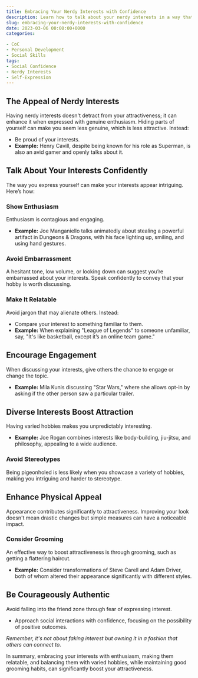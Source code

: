 ```yaml
---
title: Embracing Your Nerdy Interests with Confidence
description: Learn how to talk about your nerdy interests in a way that enhances your appeal and makes you stand out.
slug: embracing-your-nerdy-interests-with-confidence
date: 2023-03-06 00:00:00+0000
categories:

- CoC
- Personal Development
- Social Skills
tags:
- Social Confidence
- Nerdy Interests
- Self-Expression
---
```


## The Appeal of Nerdy Interests

Having nerdy interests doesn't detract from your attractiveness; it can enhance it when expressed with genuine enthusiasm. Hiding parts of yourself can make you seem less genuine, which is less attractive. Instead:

- Be proud of your interests.
- **Example:** Henry Cavill, despite being known for his role as Superman, is also an avid gamer and openly talks about it.

## Talk About Your Interests Confidently

The way you express yourself can make your interests appear intriguing. Here’s how:

### Show Enthusiasm

Enthusiasm is contagious and engaging.

- **Example:** Joe Manganiello talks animatedly about stealing a powerful artifact in Dungeons & Dragons, with his face lighting up, smiling, and using hand gestures.

### Avoid Embarrassment

A hesitant tone, low volume, or looking down can suggest you’re embarrassed about your interests. Speak confidently to convey that your hobby is worth discussing.

### Make It Relatable

Avoid jargon that may alienate others. Instead:

- Compare your interest to something familiar to them.
- **Example:** When explaining "League of Legends" to someone unfamiliar, say, "It's like basketball, except it’s an online team game."

## Encourage Engagement

When discussing your interests, give others the chance to engage or change the topic.

- **Example:** Mila Kunis discussing "Star Wars," where she allows opt-in by asking if the other person saw a particular trailer.

## Diverse Interests Boost Attraction

Having varied hobbies makes you unpredictably interesting.

- **Example:** Joe Rogan combines interests like body-building, jiu-jitsu, and philosophy, appealing to a wide audience.

### Avoid Stereotypes

Being pigeonholed is less likely when you showcase a variety of hobbies, making you intriguing and harder to stereotype.

## Enhance Physical Appeal

Appearance contributes significantly to attractiveness. Improving your look doesn't mean drastic changes but simple measures can have a noticeable impact.

### Consider Grooming

An effective way to boost attractiveness is through grooming, such as getting a flattering haircut.

- **Example:** Consider transformations of Steve Carell and Adam Driver, both of whom altered their appearance significantly with different styles.

## Be Courageously Authentic

Avoid falling into the friend zone through fear of expressing interest.

- Approach social interactions with confidence, focusing on the possibility of positive outcomes.

*Remember, it's not about faking interest but owning it in a fashion that others can connect to.*

In summary, embracing your interests with enthusiasm, making them relatable, and balancing them with varied hobbies, while maintaining good grooming habits, can significantly boost your attractiveness.
